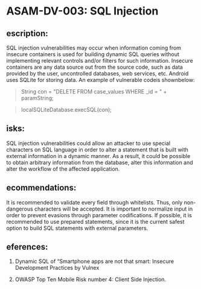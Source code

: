 
# ASAM-DV-003: SQL Injection

## escription:
SQL injection vulnerabilities may occur when information coming from insecure containers is used for building dynamic SQL queries without implementing relevant controls and/or filters for such information. Insecure containers are any data source out from the source code, such as data provided by the user, uncontrolled databases, web services, etc. Android uses SQLite for storing data. An example of vulnerable codeis shownbelow:


> String con = "DELETE FROM case_values WHERE _id = " + paramString;

> localSQLiteDatabase.execSQL(con);

## isks:
SQL injection vulnerabilities could allow an attacker to use special characters on SQL language in order to alter a statement that is built with external information in a dynamic manner. As a result, it could be possible to obtain arbitrary information from the database, alter this information and alter the workflow of the affected application.

## ecommendations:
It is recommended to validate every field through whitelists. Thus, only non-dangerous characters will be accepted. It is important to normalize input in order to prevent evasions through parameter codifications. If possible, it is recommended to use prepared statements, since it is the current safest option to build SQL statements with external parameters.

## eferences:
1. Dynamic SQL of “Smartphone apps are not that smart: Insecure Development Practices by Vulnex

2. OWASP Top Ten Mobile Risk number 4: Client Side Injection.
